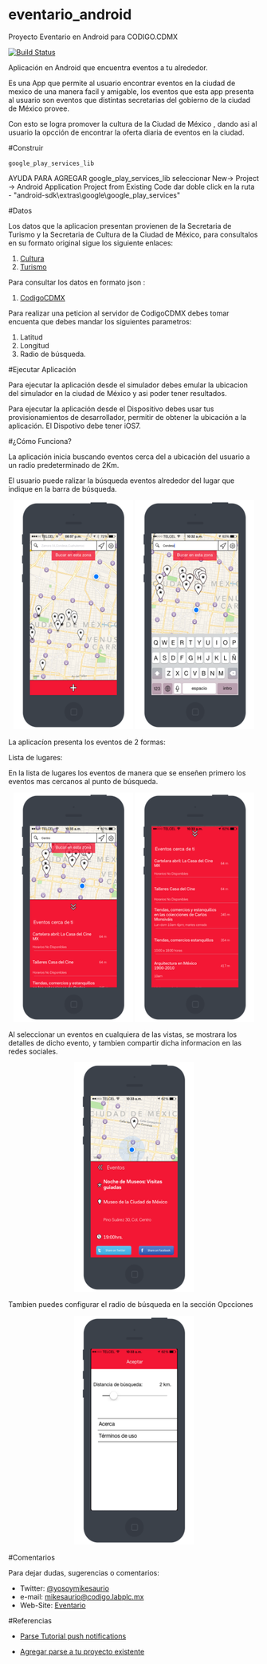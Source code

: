 eventario_android
=================

Proyecto Eventario en Android para CODIGO.CDMX

[![Build Status](https://travis-ci.org/LabPLC/DejateCaer.svg?branch=master)](https://travis-ci.org/LabPLC/DejateCaer)

Aplicación en Android que encuentra eventos a tu alrededor.

Es una App que permite al usuario encontrar eventos en la ciudad de mexico de una manera facil y amigable, los eventos que esta app presenta al usuario son eventos que distintas secretarias del gobierno de la ciudad de México provee.

Con esto se logra promover la cultura de la Ciudad de México , dando asi al usuario la opcción de encontrar la oferta diaria de eventos en la ciudad.

#Construir 

    google_play_services_lib
    
AYUDA PARA AGREGAR google_play_services_lib seleccionar New-> Project -> Android Application Project from Existing Code dar doble click en la ruta - "android-sdk\extras\google\google_play_services"

#Datos 

Los datos que la aplicacion presentan provienen de la Secretaria de Turismo y la Secretaria de Cultura de la Ciudad de México, para consultalos en su formato original sigue los siguiente enlaces:

1. [Cultura](http://www.cultura.df.gob.mx/index.php/cartelera/eventos)
2. [Turismo](http://www.mexicocity.gob.mx/calendario.php?cat=21100&sub=0&evento=2014-4-19)

Para consultar los datos en formato json :

1.  [CodigoCDMX](http://codigo.labplc.mx/~rockarloz/dejatecaer/dejatecaer.php?longitud=-99.13330667&latitud=19.42342714&radio=2000&fecha=2014-03-18)

Para realizar una peticion al servidor de CodigoCDMX debes tomar encuenta que debes mandar los siguientes parametros:
1. Latitud
2. Longitud
3. Radio de búsqueda.

#Ejecutar Aplicación 

Para ejecutar la aplicación desde el simulador debes emular la ubicacion del simulador en la ciudad de México y asi poder tener resultados.

Para ejecutar la aplicación desde el Dispositivo debes usar tus provisionamientos de desarrollador, permitir de obtener la ubicación a la aplicación.
El Dispotivo debe tener iOS7. 


#¿Cómo Funciona?

La aplicación inicia buscando eventos cerca del a ubicación del usuario a un radio predeterminado de 2Km.

El usuario puede ralizar la búsqueda eventos alrededor del lugar que indique en la barra de búsqueda.
<p align="center">
  <img src="https://raw.githubusercontent.com/LabPLC/DejateCaer/master/Capturas/mapa.png" alt="cerca" height="460" width="240"/>
  <img src="https://raw.githubusercontent.com/LabPLC/DejateCaer/master/Capturas/buscar.png" alt="cerca" height="460" width="240"/>
  </p>



La aplicacíon presenta los eventos de 2 formas:



Lista de lugares:

En la lista de lugares los eventos de manera que se enseñen primero los eventos mas cercanos al punto de búsqueda.

<p align="center">
  <img src="https://raw.githubusercontent.com/LabPLC/DejateCaer/master/Capturas/lista.png" alt="lista" height="460" width="240"/>
  <img src="https://raw.githubusercontent.com/LabPLC/DejateCaer/master/Capturas/lista2.png" alt="lista2" height="460" width="240"/>
  </p>


Al seleccionar un eventos en cualquiera de las vistas, se mostrara los detalles de dicho evento, y tambien compartir dicha informacion en las redes sociales.
<p align="center">
  <img src="https://raw.githubusercontent.com/LabPLC/DejateCaer/master/Capturas/detalles.png" alt="detalles" height="460" width="240"/>

  </p>

Tambien puedes configurar el radio de búsqueda en la sección Opcciones
<p align="center">
  <img src="https://raw.githubusercontent.com/LabPLC/DejateCaer/master/Capturas/opciones.png" alt="detalles" height="460" width="240"/>

  </p>

#Comentarios

Para dejar dudas, sugerencias o comentarios:
* Twitter: [@yosoymikesaurio](www.twitter.com/yosoymikesaurio)
* e-mail: mikesaurio@codigo.labplc.mx
* Web-Site: [Eventario](www.eventario.mx)

#Referencias

 * [Parse Tutorial push notifications](https://www.parse.com/tutorials/ios-push-notifications)

 * [Agregar parse a tu proyecto existente](https://www.parse.com/apps/quickstart#parse_push/ios/existing)

